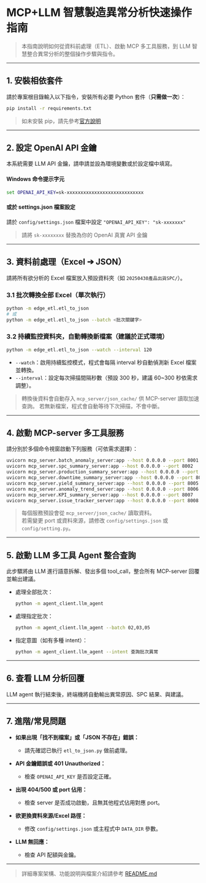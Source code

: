# MCP+LLM 智慧製造異常分析快速操作指南

> 本指南說明如何從資料前處理（ETL）、啟動 MCP 多工具服務，到 LLM 智慧整合異常分析的整個操作步驟與指令。

---

## 1. 安裝相依套件

請於專案根目錄輸入以下指令，安裝所有必要 Python 套件（**只需做一次**）：

```bash
pip install -r requirements.txt
```

> 如未安裝 pip，請先參考[官方說明](https://pip.pypa.io/en/stable/installation/)

---

## 2. 設定 OpenAI API 金鑰

本系統需要 LLM API 金鑰，請申請並設為環境變數或於設定檔中填寫。

#### Windows 命令提示字元

```cmd
set OPENAI_API_KEY=sk-xxxxxxxxxxxxxxxxxxxxxxxxxxxx
```

#### 或於 settings.json 檔案設定

請於 `config/settings.json` 檔案中設定 `"OPENAI_API_KEY": "sk-xxxxxxx"`

> 請將 `sk-xxxxxxxx` 替換為你的 OpenAI 真實 API 金鑰

---

## 3. 資料前處理（Excel ➔ JSON）

請將所有欲分析的 Excel 檔案放入預設資料夾（如 `20250430產品出貨SPC/`）。

### 3.1 批次轉換全部 Excel（單次執行）

```bash
python -m edge_etl.etl_to_json
# 或
python -m edge_etl.etl_to_json --batch <批次關鍵字>
```

### 3.2 持續監控資料夾，自動轉換新檔案（建議於正式環境）

```bash
python -m edge_etl.etl_to_json --watch --interval 120
```

- `--watch`：啟用持續監控模式，程式會每隔 interval 秒自動偵測新 Excel 檔案並轉換。
- `--interval`：設定每次掃描間隔秒數（預設 300 秒，建議 60~300 秒依需求調整）。

> 轉換後資料會自動存入 `mcp_server/json_cache/` 供 MCP-server 讀取加速查詢。
> 若無新檔案，程式會自動等待下次掃描，不會中斷。

---

## 4. 啟動 MCP-server 多工具服務

請分別於多個命令視窗啟動下列服務（可依需求選擇）：

```bash
uvicorn mcp_server.batch_anomaly_server:app --host 0.0.0.0 --port 8001
uvicorn mcp_server.spc_summary_server:app --host 0.0.0.0 --port 8002
uvicorn mcp_server.production_summary_server:app --host 0.0.0.0 --port 8003
uvicorn mcp_server.downtime_summary_server:app --host 0.0.0.0 --port 8004
uvicorn mcp_server.yield_summary_server:app --host 0.0.0.0 --port 8005
uvicorn mcp_server.anomaly_trend_server:app --host 0.0.0.0 --port 8006
uvicorn mcp_server.KPI_summary_server:app --host 0.0.0.0 --port 8007
uvicorn mcp_server.issue_tracker_server:app --host 0.0.0.0 --port 8008
```

> 每個服務預設會從 `mcp_server/json_cache/` 讀取資料。  
> 若需變更 port 或資料來源，請修改 `config/settings.json` 或 `config/setting.py`。

---

## 5. 啟動 LLM 多工具 Agent 整合查詢

此步驟將由 LLM 進行語意拆解、發出多個 tool_call，整合所有 MCP-server 回覆並輸出建議。

- 處理全部批次：
  ```bash
  python -m agent_client.llm_agent
  ```
- 處理指定批次：
  ```bash
  python -m agent_client.llm_agent --batch 02,03,05
  ```
- 指定意圖（如有多種 intent）：
  ```bash
  python -m agent_client.llm_agent --intent 查詢批次異常
  ```

---

## 6. 查看 LLM 分析回覆

LLM agent 執行結束後，終端機將自動輸出異常原因、SPC 結果、與建議。

---

## 7. 進階/常見問題

* **如果出現「找不到檔案」或「JSON 不存在」錯誤：**
  * 請先確認已執行 `etl_to_json.py` 做前處理。

* **API 金鑰錯誤或 401 Unauthorized：**
  * 檢查 `OPENAI_API_KEY` 是否設定正確。

* **出現 404/500 或 port 佔用：**
  * 檢查 server 是否成功啟動，且無其他程式佔用對應 port。

* **欲更換資料來源/Excel 路徑：**
  * 修改 `config/settings.json` 或主程式中 `DATA_DIR` 參數。

* **LLM 無回應：**
  * 檢查 API 配額與金鑰。

---

> 詳細專案架構、功能說明與檔案介紹請參考 [README.md](README.md)
